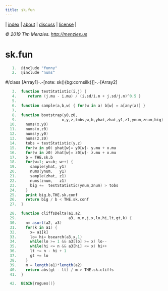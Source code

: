 ```yaml
---
title: sk.fun
---
```




| [index](/fun/index) | [about](/fun/ABOUT) |  [discuss](http://github.com/timm/fun/issues) | [license](/fun/LICENSE) |

<em> &copy; 2019 Tim Menzies. http://menzies.us</em>

# sk.fun
```awk
   1.  @include "funny"
   2.  @include "nums"
```

#/class [Array1]-.-[note: sk(){bg:cornsilk}]]-.-[Array2]

```awk
   3.  function testStatistic(i,j) { 
   4.     return (j.mu - i.mu) / (i.sd/i.n + j.sd/j.n)^0.5 }
   5.  
   6.  function sample(a,b,w) { for(w in a) b[w] = a[any(a)] }
   7.  
   8.  function bootstrap(y0,z0,   
   9.                    x,y,z,tobs,w,b,yhat,zhat,y1,z1,ynum,znum,big) {
  10.    nums(x,y0)
  11.    nums(x,z0)
  12.    nums(y,y0)
  13.    nums(z,z0)
  14.    tobs = testStatistic(y,z)
  15.    for(w in y0) yhat[w]= y0[w]- y.mu + x.mu 
  16.    for(w in z0) zhat[w]= z0[w]- z.mu + x.mu 
  17.    b = THE.sk.b
  18.    for(w=1; w<=b; w++) {
  19.      sample(yhat, y1) 
  20.      nums(ynum,   y1)
  21.      sample(zhat, z1) 
  22.      nums(znum,   z1)
  23.      big +=  testStatistic(ynum,znum) > tobs
  24.    }
  25.    print big,b,THE.sk.conf
  26.    return big / b < THE.sk.conf
  27.  }
```

```awk
  28.  function cliffsDelta(a1,a2,
  29.                       a3, m,n,j,x,lo,hi,lt,gt,k) {
  30.    n= asort(a2, a3)
  31.    for(k in a1) {
  32.      x= a1[k]
  33.      lo= hi= bsearch(a3,x,1)
  34.      while(lo >= 1 && a3[lo] >= x) lo--
  35.      while(hi <= n && a3[hi] <= x) hi++
  36.      lt += n - hi + 1
  37.      gt += lo 
  38.    }
  39.    m = length(a1)*length(a2)
  40.    return abs(gt - lt) / m > THE.sk.cliffs
  41.  }
```

```awk
  42.  BEGIN{rogues()}
```
